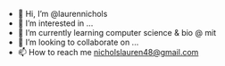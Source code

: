 - 👋 Hi, I’m @laurennichols
- 👀 I’m interested in ...
- 🌱 I’m currently learning computer science & bio @ mit
- 💞️ I’m looking to collaborate on ...
- 📫 How to reach me nicholslauren48@gmail.com
<!---
laurennichols48/laurennichols48 is a ✨ special ✨ repository because its `README.md` (this file) appears on your GitHub profile.
You can click the Preview link to take a look at your changes.
--->
